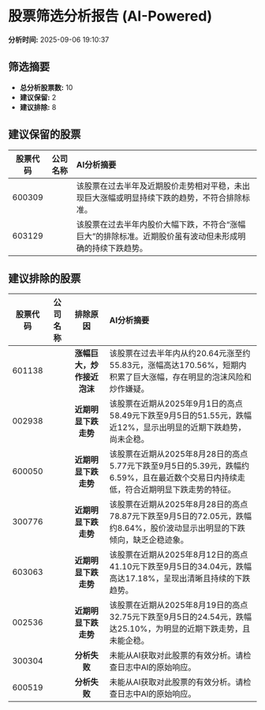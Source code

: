 # 股票筛选分析报告 (AI-Powered)

**分析时间:** 2025-09-06 19:10:37

## 筛选摘要

- **总分析股票数:** 10
- **建议保留:** 2
- **建议排除:** 8

## 建议保留的股票

| 股票代码 | 公司名称 | AI分析摘要 |
|:---:|:---:|:---|
| 600309 |  | 该股票在过去半年及近期股价走势相对平稳，未出现巨大涨幅或明显持续下跌的趋势，不符合排除标准。 |
| 603129 |  | 该股票在过去半年内股价大幅下跌，不符合“涨幅巨大”的排除标准。近期股价虽有波动但未形成明确的持续下跌趋势。 |

## 建议排除的股票

| 股票代码 | 公司名称 | 排除原因 | AI分析摘要 |
|:---:|:---:|:---:|:---|
| 601138 |  | **涨幅巨大，炒作接近泡沫** | 该股票在过去半年内从约20.64元涨至约55.83元，涨幅高达170.56%，短期内积累了巨大涨幅，存在明显的泡沫风险和炒作嫌疑。 |
| 002938 |  | **近期明显下跌走势** | 该股票在近期从2025年9月1日的高点58.49元下跌至9月5日的51.55元，跌幅近12%，显示出明显的近期下跌趋势，尚未企稳。 |
| 600050 |  | **近期明显下跌走势** | 该股票在近期从2025年8月28日的高点5.77元下跌至9月5日的5.39元，跌幅约6.59%，且在最近数个交易日内持续走低，符合近期明显下跌走势的特征。 |
| 300776 |  | **近期明显下跌走势** | 该股票在近期从2025年8月28日的高点78.87元下跌至9月5日的72.05元，跌幅约8.64%，股价波动显示出明显的下跌倾向，缺乏企稳迹象。 |
| 603063 |  | **近期明显下跌走势** | 该股票在近期从2025年8月12日的高点41.10元下跌至9月5日的34.04元，跌幅高达17.18%，呈现出清晰且持续的下跌趋势。 |
| 002536 |  | **近期明显下跌走势** | 该股票在近期从2025年8月19日的高点32.75元下跌至9月5日的24.54元，跌幅达25.10%，为明显的近期下跌走势，且未能企稳。 |
| 300304 |  | **分析失败** | 未能从AI获取对此股票的有效分析。请检查日志中AI的原始响应。 |
| 600519 |  | **分析失败** | 未能从AI获取对此股票的有效分析。请检查日志中AI的原始响应。 |
